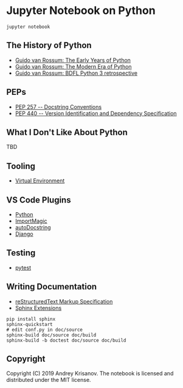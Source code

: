 # Jupyter Notebook on Python

```shell
jupyter notebook
```

## The History of Python

* [Guido van Rossum: The Early Years of Python](https://youtu.be/xLVxoz-mQFs)
* [Guido van Rossum: The Modern Era of Python](https://youtu.be/rTTFh7HOlC0)
* [Guido van Rossum: BDFL Python 3 retrospective](https://youtu.be/Oiw23yfqQy8)

## PEPs

* [PEP 257 -- Docstring Conventions](https://www.python.org/dev/peps/pep-0257/)
* [PEP 440 -- Version Identification and Dependency Specification](https://www.python.org/dev/peps/pep-0440/)

## What I Don't Like About Python

TBD

## Tooling

* [Virtual Environment](virtualenv.md)

## VS Code Plugins

* [Python](https://marketplace.visualstudio.com/items?itemName=ms-python.python)
* [ImportMagic](https://marketplace.visualstudio.com/items?itemName=brainfit.vscode-importmagic)
* [autoDocstring](https://marketplace.visualstudio.com/items?itemName=njpwerner.autodocstring)
* [Django](https://marketplace.visualstudio.com/items?itemName=batisteo.vscode-django)

## Testing

* [pytest](pytest.md)

## Writing Documentation

* [reStructuredText Markup Specification](http://docutils.sourceforge.net/docs/ref/rst/restructuredtext.html)
* [Sphinx Extensions](https://www.sphinx-doc.org/en/master/usage/extensions/index.html)

```shell
pip install sphinx
sphinx-quickstart
# edit conf.py in doc/source
sphinx-build doc/source doc/build
sphinx-build -b doctest doc/source doc/build
```

## Copyright

Copyright (C) 2019 Andrey Krisanov. The notebook is licensed and distributed under the MIT license.
